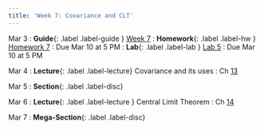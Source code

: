 ```yaml
---
title: 'Week 7: Covariance and CLT'
---
```


Mar 3
: **Guide**{: .label .label-guide } [Week 7](/assets/guides/spring25/week07.pdf)
: **Homework**{: .label .label-hw } [Homework 7](http://prob140.datahub.berkeley.edu/hub/user-redirect/git-pull?repo=https://github.com/prob140/materials-sp25&branch=main&subPath=hw/Homework_07.ipynb)
    : Due Mar 10 at 5 PM
: **Lab**{: .label .label-lab } [Lab 5](http://prob140.datahub.berkeley.edu/hub/user-redirect/git-pull?repo=https://github.com/prob140/materials-sp25&branch=main&subPath=lab/Lab_05.ipynb)
    : Due Mar 10 at 5 PM

Mar 4
: **Lecture**{: .label .label-lecture} Covariance and its uses
    : Ch [13](http://prob140.org/textbook/content/Chapter_13/00_Variance_Via_Covariance.html)

Mar 5
: **Section**{: .label .label-disc}

Mar 6
: **Lecture**{: .label .label-lecture } Central Limit Theorem
    : Ch [14](http://prob140.org/textbook/content/Chapter_14/00_The_Central_Limit_Theorem.html)

Mar 7
: **Mega-Section**{: .label .label-disc}
